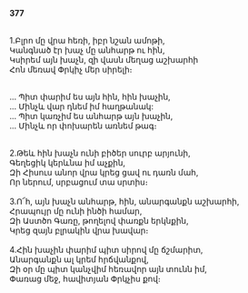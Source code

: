 **377**

\
1.Բլրո մը վրա հեռի, իբր նշան ամոթի,\
Կանգնած էր խաչ մը անհարթ ու հին,\
Կսիրեմ այն խաչն, զի վասն մեղաց աշխարհի\
Հոն մեռավ Փրկիչ մեր սիրելի։

\
 ... Պիտ փարիմ ես այն հին, հին խաչին,\
 ... Մինչև վար դնեմ իմ հաղթանակ:\
 ... Պիտ կառչիմ ես անհարթ այն խաչին,\
 ... Մինչև որ փոխարեն առնեմ թագ։

\
2.Թեև հին խաչն ունի բիծեր սուրբ արյունի,\
Գեղեցիկ կերևնա իմ աչքին,\
Զի Հիսուս անոր վրա կրեց ցավ ու դառն մահ,\
Որ ներում, սրբացում տա սրտիս։\
\
3.Ո՜հ, այն խաչն անհարթ, հին, անարգանքն աշխարհի,\
Հրապույր մը ունի ինծի համար,\
Զի Աստծո Գառը, թողելով փառքն երկնքին,\
Կրեց զայն բլրակին վրա խավար։\
\
4.Հին խաչին փարիմ պիտ սիրով մը ճշմարիտ,\
Անարգանքն ալ կրեմ հրճվանքով,\
Զի օր մը պիտ կանչվիմ հեռավոր այն տունն իմ,\
Փառաց մեջ, հավիտյան Փրկչիս քով։
